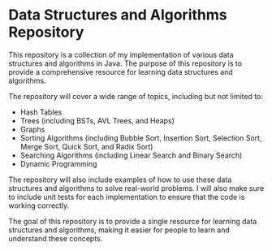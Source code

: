 # Data Structures and Algorithms Repository

This repository is a collection of my implementation of various data structures and algorithms in Java. The purpose of this repository is to provide a comprehensive resource for learning data structures and algorithms.

The repository will cover a wide range of topics, including but not limited to:

- Hash Tables
- Trees (including BSTs, AVL Trees, and Heaps)
- Graphs
- Sorting Algorithms (including Bubble Sort, Insertion Sort, Selection Sort, Merge Sort, Quick Sort, and Radix Sort)
- Searching Algorithms (including Linear Search and Binary Search)
- Dynamic Programming

The repository will also include examples of how to use these data structures and algorithms to solve real-world problems. I will also make sure to include unit tests for each implementation to ensure that the code is working correctly.

The goal of this repository is to provide a single resource for learning data structures and algorithms, making it easier for people to learn and understand these concepts.
